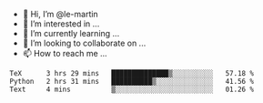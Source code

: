 - 👋 Hi, I’m @le-martin
- 👀 I’m interested in ...
- 🌱 I’m currently learning ...
- 💞️ I’m looking to collaborate on ...
- 📫 How to reach me ...

<!--START_SECTION:waka-->

```text
TeX      3 hrs 29 mins   ██████████████▒░░░░░░░░░░   57.18 %
Python   2 hrs 31 mins   ██████████▒░░░░░░░░░░░░░░   41.56 %
Text     4 mins          ▒░░░░░░░░░░░░░░░░░░░░░░░░   01.26 %
```

<!--END_SECTION:waka-->

<!---
le-martin/le-martin is a ✨ special ✨ repository because its `README.md` (this file) appears on your GitHub profile.
You can click the Preview link to take a look at your changes.
--->

